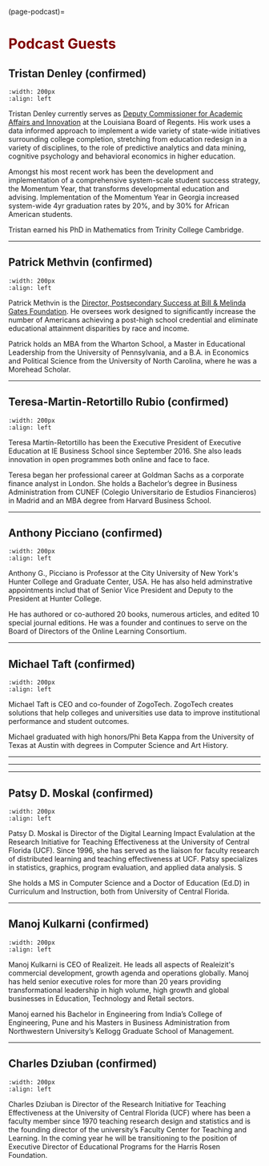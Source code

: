 (page-podcast)=

# <font color = "maroon"> Podcast Guests</font>



## Tristan Denley (confirmed)

```{image} /images/speakers/tristandenley.jpg
:width: 200px
:align: left
```

Tristan Denley currently serves as [Deputy Commissioner for Academic Affairs and Innovation](https://completecollege.org/person/tristan-denley/) at the Louisiana Board of Regents. His work uses a data informed approach to implement a wide variety of state-wide initiatives surrounding college completion, stretching from education redesign in a variety of disciplines, to the role of predictive analytics and data mining, cognitive psychology and behavioral economics in higher education. 

Amongst his most recent work has been the development and implementation of a comprehensive system-scale student success strategy, the Momentum Year, that transforms developmental education and advising. Implementation of the Momentum Year in Georgia increased system-wide 4yr graduation rates by 20%, and by 30% for African American students.

Tristan earned his PhD in Mathematics from Trinity College Cambridge. 

---

## Patrick Methvin (confirmed)

```{image} /images/speakers/patrickmethvin.jpg
:width: 200px
:align: left
```

Patrick Methvin is the [Director, Postsecondary Success at Bill & Melinda Gates Foundation](https://www.gatesfoundation.org/about/leadership/patrick-methvin). He oversees work designed to significantly increase the number of Americans achieving a post-high school credential and eliminate educational attainment disparities by race and income. 

Patrick holds an MBA from the Wharton School, a Master in Educational Leadership from the University of Pennsylvania, and a B.A. in Economics and Political Science from the University of North Carolina, where he was a Morehead Scholar.

---

## Teresa-Martin-Retortillo Rubio (confirmed)

```{image} /images/speakers/martinretortillo.jpg
:width: 200px
:align: left
```

Teresa Martín-Retortillo has been the Executive President of Executive Education at IE Business School since September 2016. She also leads innovation in open programmes both online and face to face.

Teresa began her professional career at Goldman Sachs as a corporate finance analyst in London. She holds a Bachelor’s degree in Business Administration from CUNEF (Colegio Universitario de Estudios Financieros) in Madrid and an MBA degree from Harvard Business School.

---

## Anthony Picciano (confirmed)

```{image} /images/speakers/anthonypicciano.jpg
:width: 200px
:align: left
```

Anthony G., Picciano is Professor at the City University of New York's Hunter College and Graduate Center, USA. He has also held adminstrative appointments includ that of Senior Vice President and Deputy to the President at Hunter College. 

He has authored or co-authored 20 books, numerous articles, and edited 10 special journal editions. He was a founder and continues to serve on the Board of Directors of the Online Learning Consortium.

---

## Michael Taft (confirmed)

```{image} /images/speakers/michaeltaft.jpg
:width: 200px
:align: left
```

Michael Taft is CEO and co-founder of ZogoTech. ZogoTech creates solutions that help colleges and universities use data to improve institutional performance and student outcomes. 

Michael graduated with high honors/Phi Beta Kappa from the University of Texas at Austin with degrees in Computer Science and Art History.

---
---
---

## Patsy D. Moskal (confirmed)

```{image} /images/speakers/patsymoskal.png
:width: 200px
:align: left
```

Patsy D. Moskal is Director of the Digital Learning Impact Evalulation at the Research Initiative for Teaching Effectiveness at the University of Central Florida (UCF). Since 1996, she has served as the liaison for faculty research of distributed learning and teaching effectiveness at UCF. Patsy specializes in statistics, graphics, program evaluation, and applied data analysis. S

She holds a MS in Computer Science and a Doctor of Education (Ed.D) in Curriculum and Instruction, both from University of Central Florida.

---

## Manoj Kulkarni (confirmed)

```{image} /images/speakers/manojkulkarni.jpg
:width: 200px
:align: left
```
Manoj Kulkarni is CEO of Realizeit. He leads all aspects of Realeizit's commercial development, growth agenda and operations globally. Manoj has held senior executive roles for more than 20 years providing transformational leadership in high volume, high growth and global businesses in Education, Technology and Retail sectors.

Manoj earned his Bachelor in Engineering from India’s College of Engineering, Pune and his Masters in Business Administration from Northwestern University’s Kellogg Graduate School of Management.

---

## Charles Dziuban (confirmed)

```{image} /images/speakers/charlesdziuban.jpg
:width: 200px
:align: left
```

Charles Dziuban is Director of the Research Initiative for Teaching Effectiveness at the University of Central Florida (UCF) where has been a faculty member since 1970 teaching research design and statistics and is the founding director of the university’s Faculty Center for Teaching and Learning. In the coming year he will be transitioning to the position of Executive Director of Educational Programs for the Harris Rosen Foundation.

